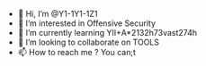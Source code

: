 - 👋 Hi, I’m @Y1-1Y1-1Z1
- 👀 I’m interested in Offensive Security
- 🌱 I’m currently learning YII+A*2132h73vast274h
- 💞️ I’m looking to collaborate on TOOLS
- 📫 How to reach me ? You can;t
